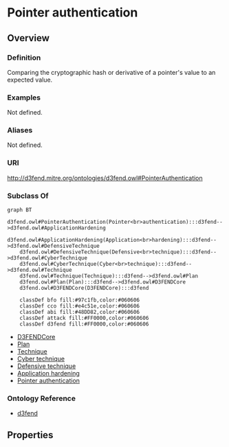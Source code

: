 # Pointer authentication

## Overview

### Definition
Comparing the cryptographic hash or derivative of a pointer's value to an expected value.

### Examples
Not defined.

### Aliases
Not defined.

### URI
http://d3fend.mitre.org/ontologies/d3fend.owl#PointerAuthentication

### Subclass Of
```mermaid
graph BT
    d3fend.owl#PointerAuthentication(Pointer<br>authentication):::d3fend-->d3fend.owl#ApplicationHardening
    d3fend.owl#ApplicationHardening(Application<br>hardening):::d3fend-->d3fend.owl#DefensiveTechnique
    d3fend.owl#DefensiveTechnique(Defensive<br>technique):::d3fend-->d3fend.owl#CyberTechnique
    d3fend.owl#CyberTechnique(Cyber<br>technique):::d3fend-->d3fend.owl#Technique
    d3fend.owl#Technique(Technique):::d3fend-->d3fend.owl#Plan
    d3fend.owl#Plan(Plan):::d3fend-->d3fend.owl#D3FENDCore
    d3fend.owl#D3FENDCore(D3FENDCore):::d3fend
    
    classDef bfo fill:#97c1fb,color:#060606
    classDef cco fill:#e4c51e,color:#060606
    classDef abi fill:#48DD82,color:#060606
    classDef attack fill:#FF0000,color:#060606
    classDef d3fend fill:#FF0000,color:#060606
```

- [D3FENDCore](/docs/ontology/reference/model/D3FENDCore/D3FENDCore.md)
- [Plan](/docs/ontology/reference/model/D3FENDCore/Plan/Plan.md)
- [Technique](/docs/ontology/reference/model/D3FENDCore/Plan/Technique/Technique.md)
- [Cyber technique](/docs/ontology/reference/model/D3FENDCore/Plan/Technique/Cyber%20technique/Cyber%20technique.md)
- [Defensive technique](/docs/ontology/reference/model/D3FENDCore/Plan/Technique/Cyber%20technique/Defensive%20technique/Defensive%20technique.md)
- [Application hardening](/docs/ontology/reference/model/D3FENDCore/Plan/Technique/Cyber%20technique/Defensive%20technique/Application%20hardening/Application%20hardening.md)
- [Pointer authentication](/docs/ontology/reference/model/D3FENDCore/Plan/Technique/Cyber%20technique/Defensive%20technique/Application%20hardening/Pointer%20authentication/Pointer%20authentication.md)


### Ontology Reference
- [d3fend](http://d3fend.mitre.org/ontologies/d3fend.owl#)

## Properties
